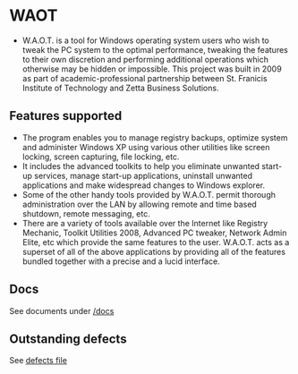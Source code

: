 # WAOT
- W.A.O.T. is a tool for Windows operating system users who wish to tweak the PC system to the optimal performance, tweaking the features to their own discretion and performing additional operations which otherwise may be hidden or impossible. This project was built in 2009 as part of academic-professional partnership between St. Franicis Institute of Technology and Zetta Business Solutions.

## Features supported
- The program enables you to manage registry backups, optimize system and administer Windows XP using various other utilities like screen locking, screen capturing, file locking, etc.
- It includes the advanced toolkits to help you eliminate unwanted start-up services, manage start-up applications, uninstall unwanted applications and make widespread changes to Windows explorer.
- Some of the other handy tools provided by W.A.O.T. permit thorough administration over the LAN by allowing remote and time based shutdown, remote messaging, etc.
- There are a variety of tools available over the Internet like Registry Mechanic, Toolkit Utilities 2008, Advanced PC tweaker, Network Admin Elite, etc which provide the same features to the user. W.A.O.T. acts as a superset of all of the above applications by providing all of the features bundled together with a precise and a lucid interface.

## Docs
See documents under [/docs](./docs/)

## Outstanding defects
See [defects file](./defects.txt)